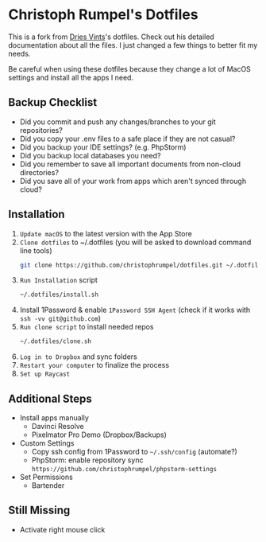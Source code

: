 # Christoph Rumpel's Dotfiles

This is a fork from [Dries Vints](https://github.com/driesvints/dotfiles)'s dotfiles. Check out his detailed documentation about all the files. I just changed a few things to better fit my needs.

Be careful when using these dotfiles because they change a lot of MacOS settings and install all the apps I need.

## Backup Checklist

- Did you commit and push any changes/branches to your git repositories?
- Did you copy your .env files to a safe place if they are not casual?
- Did you backup your IDE settings? (e.g. PhpStorm)
- Did you backup local databases you need?
- Did you remember to save all important documents from non-cloud directories?
- Did you save all of your work from apps which aren't synced through cloud?

## Installation

1. `Update macOS` to the latest version with the App Store
2. `Clone dotfiles` to ~/.dotfiles (you will be asked to download command line tools)
    ```zsh
    git clone https://github.com/christophrumpel/dotfiles.git ~/.dotfiles
    ```
3. `Run Installation` script
    ```zsh
    ~/.dotfiles/install.sh
    ```
4. Install 1Password & enable `1Password SSH Agent` (check if it works with `ssh -vv git@github.com`)
5. `Run clone script` to install needed repos
    ```zsh
   ~/.dotfiles/clone.sh
    ```
6. `Log in to Dropbox` and sync folders
7. `Restart your computer` to finalize  the process
8. `Set up Raycast`


## Additional Steps

- Install apps manually
    - Davinci Resolve
    - Pixelmator Pro Demo (Dropbox/Backups)
- Custom Settings
    - Copy ssh config from 1Password to `~/.ssh/config` (automate?)
    - PhpStorm: enable repository sync `https://github.com/christophrumpel/phpstorm-settings`
- Set Permissions
    - Bartender

## Still Missing

- Activate right mouse click 
